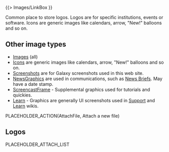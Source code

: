 {{> Images/LinkBox }}

Common place to store logos.  Logos are for specific institutions, events or software. Icons are generic images like calendars, arrow, "New!" balloons and so on. 

## Other image types

* [Images](/src/images/index.md) (all)
* [Icons](/src/images/icons/index.md) are generic images like calendars, arrow, "New!" balloons and so on.  
* [Screenshots](/src/images/screenshots/index.md) are for Galaxy screenshots used in this web site.
* [NewsGraphics](/src/images/news-graphics/index.md) are used in communications, such as [News Briefs](/src/docs/index.md). May have a date stamp.
* [ScreencastFrame](/src/images/screencast-frame/index.md) - Supplemental graphics used for tutorials and quickies.
* [Learn](/src/images/learn/index.md) - Graphics are generally UI screenshots used in [Support](/src/support/index.md) and [Learn](/src/learn/index.md) wikis.

PLACEHOLDER_ACTION(AttachFile, Attach a new file)

## Logos

PLACEHOLDER_ATTACH_LIST
